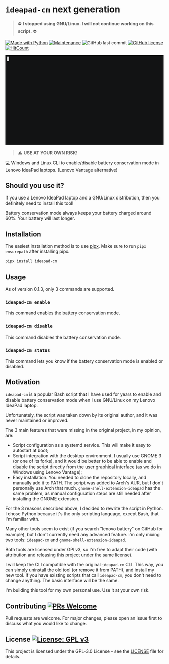 # `ideapad-cm` next generation

> ⛔ **I stopped using GNU/Linux. I will not continue working on this script.** ⛔

[![Made with Python](https://img.shields.io/badge/Made%20with-Python-1f425f.svg)](https://www.python.org)
[![Maintenance](https://img.shields.io/badge/Maintained%3F-no-red.svg)](https://github.com/devaminb/ideapad-cm-rewrite/graphs/commit-activity)
![GitHub last commit](https://img.shields.io/github/last-commit/devaminb/ideapad-cm-rewrite)
[![GitHub license](https://img.shields.io/github/license/devaminb/ideapad-cm-rewrite)](https://github.com/devaminb/ideapad-cm-rewrite/blob/main/LICENSE)
[![HitCount](https://hits.dwyl.com/devaminb/ideapad-cm-rewrite.svg?style=flat)](http://hits.dwyl.com/devaminb/ideapad-cm-rewrite)

![CLI Demo](cli.gif "ideapad-cm demonstration")

> ⚠️ **USE AT YOUR OWN RISK!**

💻 Windows and Linux CLI to enable/disable battery conservation mode
in Lenovo IdeaPad laptops. (Lenovo Vantage alternative)

## Should you use it?

If you use a Lenovo IdeaPad laptop and a GNU/Linux distribution, then
you definitely need to install this tool!

Battery conservation mode always keeps your battery charged around
60%. Your battery will last longer.

## Installation

The easiest installation method is to use
[pipx](https://github.com/pypa/pipx). Make sure to run `pipx ensurepath`
after installing pipx.

```shell
pipx install ideapad-cm
```

## Usage

As of version 0.1.3, only 3 commands are supported.

### `ideapad-cm enable`

This command enables the battery conservation mode.

### `ideapad-cm disable`

This command disables the battery conservation mode.

### `ideapad-cm status`

This command lets you know if the battery conservation mode is enabled
or disabled.

## Motivation

`ideapad-cm` is a popular Bash script that I have used for years to
enable and disable battery conservation mode when I use GNU/Linux on
my Lenovo IdeaPad laptop.

Unfortunately, the script was taken down by its original author, and it
was never maintained or improved.

The 3 main features that were missing in the original project, in my
opinion, are:
- Script configuration as a systemd service. This will make it easy to
autostart at boot;
- Script integration with the desktop environment. I usually use
GNOME 3 (or one of its forks), and it would be better to be able to
enable and disable the script directly from the user graphical
interface (as we do in Windows using Lenovo Vantage);
- Easy installation. You needed to clone the repository locally, and
manually add it to PATH. The script was added to Arch's AUR, but I don't
personally use Arch that much. `gnome-shell-extension-ideapad` has the
same problem, as manual configuration steps are still needed after
installing the GNOME extension.

For the 3 reasons described above, I decided to rewrite the script
in Python. I chose Python because it's the only scripting language,
except Bash, that I'm familiar with.

Many other tools seem to exist (if you search "lenovo battery" on GitHub
for example), but I don't currently need any advanced feature. I'm
only mixing two tools: `ideapad-cm` and `gnome-shell-extension-ideapad`.

Both tools are licensed under GPLv3, so I'm free to adapt their code
(with attribution and releasing this project under the same license).

I will keep the CLI compatible with the original `ideapad-cm` CLI. This
way, you can simply uninstall the old tool (or remove it from PATH), and
install my new tool. If you have existing scripts that call `ideapad-cm`,
you don't need to change anything. The basic interface will be the same.

I'm building this tool for my own personal use. Use it at your own risk.

## Contributing [![PRs Welcome](https://img.shields.io/badge/PRs-welcome-green.svg)](https://makeapullrequest.com)
Pull requests are welcome. For major changes, please open an issue first
to discuss what you would like to change.

## License [![License: GPL v3](https://img.shields.io/badge/License-GPLv3-blue.svg)](https://www.gnu.org/licenses/gpl-3.0)
This project is licensed under the GPL-3.0 License - see the [LICENSE](LICENSE)
file for details.
